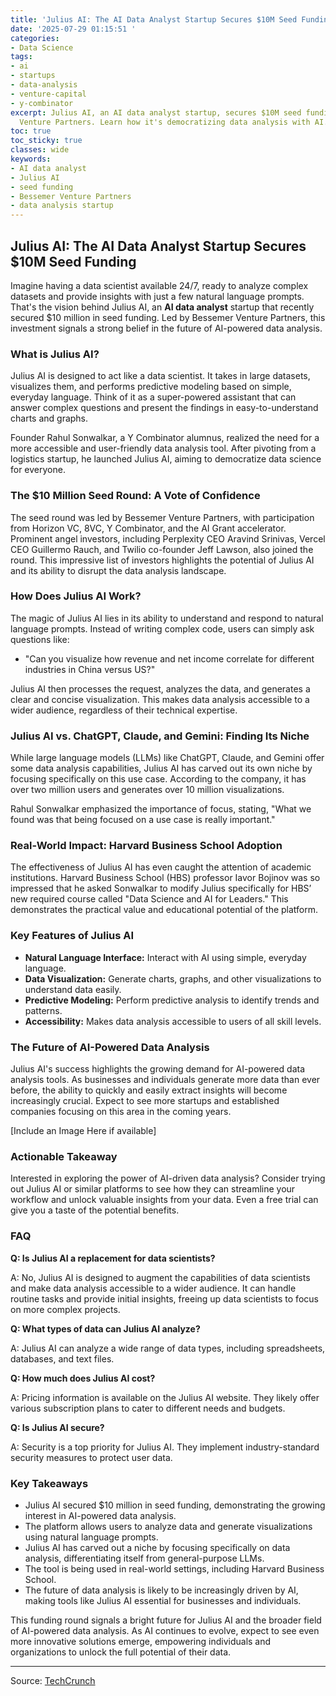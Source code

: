 ```yaml
---
title: 'Julius AI: The AI Data Analyst Startup Secures $10M Seed Funding'
date: '2025-07-29 01:15:51 '
categories:
- Data Science
tags:
- ai
- startups
- data-analysis
- venture-capital
- y-combinator
excerpt: Julius AI, an AI data analyst startup, secures $10M seed funding led by Bessemer
  Venture Partners. Learn how it's democratizing data analysis with AI.
toc: true
toc_sticky: true
classes: wide
keywords:
- AI data analyst
- Julius AI
- seed funding
- Bessemer Venture Partners
- data analysis startup
---
```


## Julius AI: The AI Data Analyst Startup Secures $10M Seed Funding

Imagine having a data scientist available 24/7, ready to analyze complex datasets and provide insights with just a few natural language prompts. That's the vision behind Julius AI, an **AI data analyst** startup that recently secured $10 million in seed funding. Led by Bessemer Venture Partners, this investment signals a strong belief in the future of AI-powered data analysis.

### What is Julius AI?

Julius AI is designed to act like a data scientist. It takes in large datasets, visualizes them, and performs predictive modeling based on simple, everyday language. Think of it as a super-powered assistant that can answer complex questions and present the findings in easy-to-understand charts and graphs.

Founder Rahul Sonwalkar, a Y Combinator alumnus, realized the need for a more accessible and user-friendly data analysis tool. After pivoting from a logistics startup, he launched Julius AI, aiming to democratize data science for everyone.

### The $10 Million Seed Round: A Vote of Confidence

The seed round was led by Bessemer Venture Partners, with participation from Horizon VC, 8VC, Y Combinator, and the AI Grant accelerator. Prominent angel investors, including Perplexity CEO Aravind Srinivas, Vercel CEO Guillermo Rauch, and Twilio co-founder Jeff Lawson, also joined the round. This impressive list of investors highlights the potential of Julius AI and its ability to disrupt the data analysis landscape.

### How Does Julius AI Work?

The magic of Julius AI lies in its ability to understand and respond to natural language prompts. Instead of writing complex code, users can simply ask questions like:

*   "Can you visualize how revenue and net income correlate for different industries in China versus US?"

Julius AI then processes the request, analyzes the data, and generates a clear and concise visualization. This makes data analysis accessible to a wider audience, regardless of their technical expertise.

### Julius AI vs. ChatGPT, Claude, and Gemini: Finding Its Niche

While large language models (LLMs) like ChatGPT, Claude, and Gemini offer some data analysis capabilities, Julius AI has carved out its own niche by focusing specifically on this use case. According to the company, it has over two million users and generates over 10 million visualizations.

Rahul Sonwalkar emphasized the importance of focus, stating, "What we found was that being focused on a use case is really important."

### Real-World Impact: Harvard Business School Adoption

The effectiveness of Julius AI has even caught the attention of academic institutions. Harvard Business School (HBS) professor Iavor Bojinov was so impressed that he asked Sonwalkar to modify Julius specifically for HBS’ new required course called "Data Science and AI for Leaders." This demonstrates the practical value and educational potential of the platform.

### Key Features of Julius AI

*   **Natural Language Interface:** Interact with AI using simple, everyday language.
*   **Data Visualization:** Generate charts, graphs, and other visualizations to understand data easily.
*   **Predictive Modeling:** Perform predictive analysis to identify trends and patterns.
*   **Accessibility:** Makes data analysis accessible to users of all skill levels.

### The Future of AI-Powered Data Analysis

Julius AI's success highlights the growing demand for AI-powered data analysis tools. As businesses and individuals generate more data than ever before, the ability to quickly and easily extract insights will become increasingly crucial. Expect to see more startups and established companies focusing on this area in the coming years.

[Include an Image Here if available] 

### Actionable Takeaway

Interested in exploring the power of AI-driven data analysis? Consider trying out Julius AI or similar platforms to see how they can streamline your workflow and unlock valuable insights from your data. Even a free trial can give you a taste of the potential benefits.

### FAQ

**Q: Is Julius AI a replacement for data scientists?**

A: No, Julius AI is designed to augment the capabilities of data scientists and make data analysis accessible to a wider audience. It can handle routine tasks and provide initial insights, freeing up data scientists to focus on more complex projects.

**Q: What types of data can Julius AI analyze?**

A: Julius AI can analyze a wide range of data types, including spreadsheets, databases, and text files.

**Q: How much does Julius AI cost?**

A: Pricing information is available on the Julius AI website. They likely offer various subscription plans to cater to different needs and budgets.

**Q: Is Julius AI secure?**

A: Security is a top priority for Julius AI. They implement industry-standard security measures to protect user data.

### Key Takeaways

*   Julius AI secured $10 million in seed funding, demonstrating the growing interest in AI-powered data analysis.
*   The platform allows users to analyze data and generate visualizations using natural language prompts.
*   Julius AI has carved out a niche by focusing specifically on data analysis, differentiating itself from general-purpose LLMs.
*   The tool is being used in real-world settings, including Harvard Business School.
*   The future of data analysis is likely to be increasingly driven by AI, making tools like Julius AI essential for businesses and individuals.

This funding round signals a bright future for Julius AI and the broader field of AI-powered data analysis. As AI continues to evolve, expect to see even more innovative solutions emerge, empowering individuals and organizations to unlock the full potential of their data.

---

Source: [TechCrunch](https://techcrunch.com/2025/07/28/ai-data-analyst-startup-julius-nabs-10m-seed-round/)